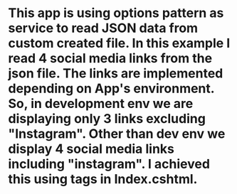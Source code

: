 # This app is using options pattern as service to read JSON data from custom created file. In this example I read 4 social media links from the json file. The links are implemented depending on App's environment. So, in development env we are displaying only 3 links excluding "Instagram". Other than dev env we display 4 social media links including "instagram". I achieved this using <environment> tags in Index.cshtml.

